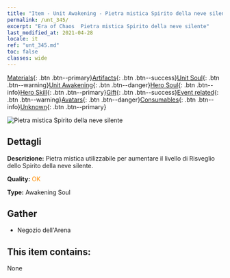 ```yaml
---
title: "Item - Unit Awakening - Pietra mistica Spirito della neve silente"
permalink: /unt_345/
excerpt: "Era of Chaos  Pietra mistica Spirito della neve silente"
last_modified_at: 2021-04-28
locale: it
ref: "unt_345.md"
toc: false
classes: wide
---
```

 [Materials](/ItemsIT/){: .btn .btn--primary}[Artifacts](/ItemsIT/Artifacts/){: .btn .btn--success}[Unit Soul](/ItemsIT/UnitSoul/){: .btn .btn--warning}[Unit Awakening](/ItemsIT/UnitAwakening/){: .btn .btn--danger}[Hero Soul](/ItemsIT/HeroSoul/){: .btn .btn--info}[Hero Skill](/ItemsIT/HeroSkill/){: .btn .btn--primary}[Gift](/ItemsIT/Gift/){: .btn .btn--success}[Event related](/ItemsIT/Events/){: .btn .btn--warning}[Avatars](/ItemsIT/Avatars/){: .btn .btn--danger}[Consumables](/ItemsIT/Consumables/){: .btn .btn--info}[Unknown](/ItemsIT/Unknown/){: .btn .btn--primary}

 ![Pietra mistica Spirito della neve silente](/images/u/tia_bingyuansu.jpg)

## Dettagli
 **Descrizione:** Pietra mistica utilizzabile per aumentare il livello di Risveglio dello Spirito della neve silente.

 **Quality:** <span style="color: #FF8C00">OK</span>

 **Type:** Awakening Soul

## Gather

*    Negozio dell'Arena 

## This item contains:

  None

